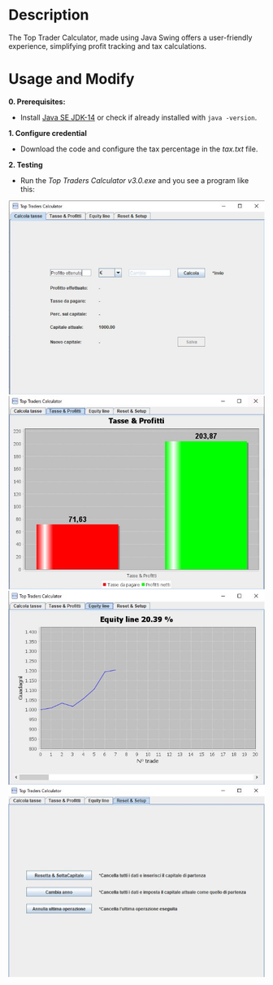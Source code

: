 # Description
The Top Trader Calculator, made using Java Swing offers a user-friendly experience, simplifying profit tracking and tax calculations.

# Usage and Modify
**0. Prerequisites:**

- Install [Java SE JDK-14](https://www.oracle.com/java/technologies/javase/jdk14-archive-downloads.html) or check if already installed with `java -version`.

**1. Configure credential**

- Download the code and configure the tax percentage in the *tax.txt* file.

**2. Testing**

- Run the *Top Traders Calculator v3.0.exe* and you see a program like this:

![](https://github.com/Puntiss/java-topTraderCalculator/blob/master/screenshot/home.JPG)
![](https://github.com/Puntiss/java-topTraderCalculator/blob/master/screenshot/tax%20and%20profit.JPG)
![](https://github.com/Puntiss/java-topTraderCalculator/blob/master/screenshot/equity.JPG)
![](https://github.com/Puntiss/java-topTraderCalculator/blob/master/screenshot/options.JPG)
 
